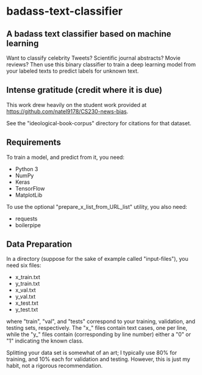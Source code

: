 # badass-text-classifier

## A badass text classifier based on machine learning

Want to classify celebrity Tweets? Scientific journal abstracts? Movie reviews? Then use this binary classifier to train a deep learning model from your labeled texts to predict labels for unknown text.

## Intense gratitude (credit where it is due)

This work drew heavily on the student work provided at https://github.com/natel9178/CS230-news-bias.

See the "ideological-book-corpus" directory for citations for that dataset.

## Requirements

To train a model, and predict from it, you need:

- Python 3
- NumPy
- Keras
- TensorFlow
- MatplotLib

To use the optional "prepare_x_list_from_URL_list" utility, you also need:

- requests
- boilerpipe

## Data Preparation

In a directory (suppose for the sake of example called "input-files"), you need six files:

- x_train.txt
- y_train.txt
- x_val.txt
- y_val.txt
- x_test.txt
- y_test.txt

where "train", "val", and "tests" correspond to your training, validation, and testing sets, respectively. The "x_" files contain text cases, one per line, while the "y_" files contain (corresponding by line number) either a "0" or "1" indicating the known class.

Splitting your data set is somewhat of an art; I typically use 80% for training, and 10% each for validation and testing. However, this is just my habit, not a rigorous recommendation.




